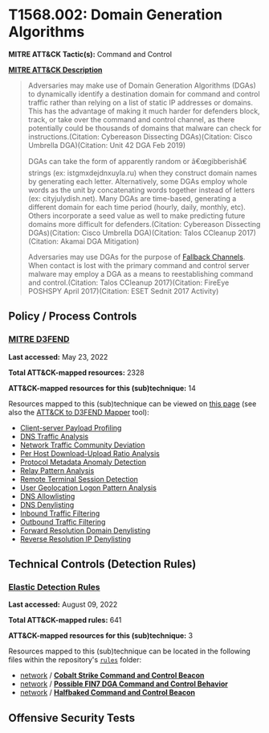 # T1568.002: Domain Generation Algorithms
**MITRE ATT&CK Tactic(s):** Command and Control

**[MITRE ATT&CK Description](https://attack.mitre.org/techniques/T1568/002)**
<blockquote>Adversaries may make use of Domain Generation Algorithms (DGAs) to dynamically identify a destination domain for command and control traffic rather than relying on a list of static IP addresses or domains. This has the advantage of making it much harder for defenders block, track, or take over the command and control channel, as there potentially could be thousands of domains that malware can check for instructions.(Citation: Cybereason Dissecting DGAs)(Citation: Cisco Umbrella DGA)(Citation: Unit 42 DGA Feb 2019)

DGAs can take the form of apparently random or â€œgibberishâ€ strings (ex: istgmxdejdnxuyla.ru) when they construct domain names by generating each letter. Alternatively, some DGAs employ whole words as the unit by concatenating words together instead of letters (ex: cityjulydish.net). Many DGAs are time-based, generating a different domain for each time period (hourly, daily, monthly, etc). Others incorporate a seed value as well to make predicting future domains more difficult for defenders.(Citation: Cybereason Dissecting DGAs)(Citation: Cisco Umbrella DGA)(Citation: Talos CCleanup 2017)(Citation: Akamai DGA Mitigation)

Adversaries may use DGAs for the purpose of [Fallback Channels](https://attack.mitre.org/techniques/T1008). When contact is lost with the primary command and control server malware may employ a DGA as a means to reestablishing command and control.(Citation: Talos CCleanup 2017)(Citation: FireEye POSHSPY April 2017)(Citation: ESET Sednit 2017 Activity)</blockquote>

## Policy / Process Controls
### [MITRE D3FEND](https://d3fend.mitre.org/)
**Last accessed:** May 23, 2022

**Total ATT&CK-mapped resources:** 2328

**ATT&CK-mapped resources for this (sub)technique:** 14

Resources mapped to this (sub)technique can be viewed on [this page](https://d3fend.mitre.org/) (see also the [ATT&CK to D3FEND Mapper](https://d3fend.mitre.org/tools/attack-mapper) tool):

* [Client-server Payload Profiling](https://d3fend.mitre.org/technique/d3f:Client-serverPayloadProfiling)
* [DNS Traffic Analysis](https://d3fend.mitre.org/technique/d3f:DNSTrafficAnalysis)
* [Network Traffic Community Deviation](https://d3fend.mitre.org/technique/d3f:NetworkTrafficCommunityDeviation)
* [Per Host Download-Upload Ratio Analysis](https://d3fend.mitre.org/technique/d3f:PerHostDownload-UploadRatioAnalysis)
* [Protocol Metadata Anomaly Detection](https://d3fend.mitre.org/technique/d3f:ProtocolMetadataAnomalyDetection)
* [Relay Pattern Analysis](https://d3fend.mitre.org/technique/d3f:RelayPatternAnalysis)
* [Remote Terminal Session Detection](https://d3fend.mitre.org/technique/d3f:RemoteTerminalSessionDetection)
* [User Geolocation Logon Pattern Analysis](https://d3fend.mitre.org/technique/d3f:UserGeolocationLogonPatternAnalysis)
* [DNS Allowlisting](https://d3fend.mitre.org/technique/d3f:DNSAllowlisting)
* [DNS Denylisting](https://d3fend.mitre.org/technique/d3f:DNSDenylisting)
* [Inbound Traffic Filtering](https://d3fend.mitre.org/technique/d3f:InboundTrafficFiltering)
* [Outbound Traffic Filtering](https://d3fend.mitre.org/technique/d3f:OutboundTrafficFiltering)
* [Forward Resolution Domain Denylisting](https://d3fend.mitre.org/technique/d3f:ForwardResolutionDomainDenylisting)
* [Reverse Resolution IP Denylisting](https://d3fend.mitre.org/technique/d3f:ReverseResolutionIPDenylisting)

## Technical Controls (Detection Rules)
### [Elastic Detection Rules](https://github.com/elastic/detection-rules)
**Last accessed:** August 09, 2022

**Total ATT&CK-mapped rules:** 641

**ATT&CK-mapped resources for this (sub)technique:** 3

Resources mapped to this (sub)technique can be located in the following files within the repository's <code>[rules](https://github.com/elastic/detection-rules/tree/main/rules)</code> folder:

* [network](https://github.com/elastic/detection-rules/tree/main/rules/network/) / **[Cobalt Strike Command and Control Beacon](https://github.com/elastic/detection-rules/blob/main/rules/network/command_and_control_cobalt_strike_beacon.toml)**
* [network](https://github.com/elastic/detection-rules/tree/main/rules/network/) / **[Possible FIN7 DGA Command and Control Behavior](https://github.com/elastic/detection-rules/blob/main/rules/network/command_and_control_fin7_c2_behavior.toml)**
* [network](https://github.com/elastic/detection-rules/tree/main/rules/network/) / **[Halfbaked Command and Control Beacon](https://github.com/elastic/detection-rules/blob/main/rules/network/command_and_control_halfbaked_beacon.toml)**


## Offensive Security Tests
